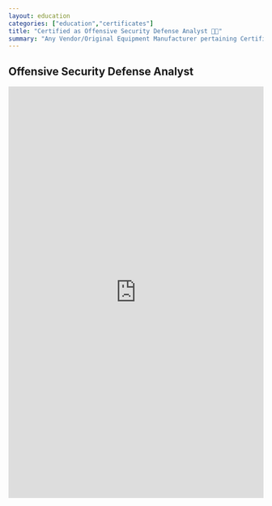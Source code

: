 ```yaml
---
layout: education
categories: ["education","certificates"]
title: "Certified as Offensive Security Defense Analyst 🧑‍🎓"
summary: "Any Vendor/Original Equipment Manufacturer pertaining Certifications"
---
```



Offensive Security Defense Analyst
--------------------

<iframe src="https://www.linkedin.com/embed/feed/update/urn:li:ugcPost:7034877754290397185" height="812" width="504" frameborder="0" allowfullscreen="" title="Embedded post"></iframe>
